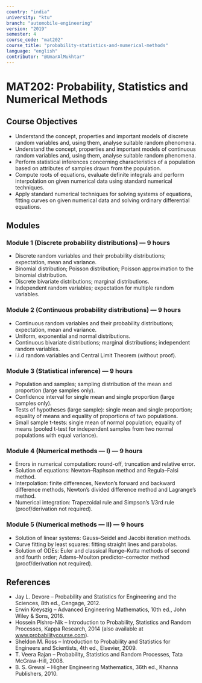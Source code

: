 ```yaml
---
country: "india"
university: "ktu"
branch: "automobile-engineering"
version: "2019"
semester: 4
course_code: "mat202"
course_title: "probability-statistics-and-numerical-methods"
language: "english"
contributor: "@UmarAlMukhtar"
---
```


# MAT202: Probability, Statistics and Numerical Methods

## Course Objectives

- Understand the concept, properties and important models of discrete random variables and, using them, analyse suitable random phenomena.
- Understand the concept, properties and important models of continuous random variables and, using them, analyse suitable random phenomena.
- Perform statistical inferences concerning characteristics of a population based on attributes of samples drawn from the population.
- Compute roots of equations, evaluate definite integrals and perform interpolation on given numerical data using standard numerical techniques.
- Apply standard numerical techniques for solving systems of equations, fitting curves on given numerical data and solving ordinary differential equations.

## Modules

### Module 1 (Discrete probability distributions) — 9 hours

- Discrete random variables and their probability distributions; expectation, mean and variance.
- Binomial distribution; Poisson distribution; Poisson approximation to the binomial distribution.
- Discrete bivariate distributions; marginal distributions.
- Independent random variables; expectation for multiple random variables.

### Module 2 (Continuous probability distributions) — 9 hours

- Continuous random variables and their probability distributions; expectation, mean and variance.
- Uniform, exponential and normal distributions.
- Continuous bivariate distributions; marginal distributions; independent random variables.
- i.i.d random variables and Central Limit Theorem (without proof).

### Module 3 (Statistical inference) — 9 hours

- Population and samples; sampling distribution of the mean and proportion (large samples only).
- Confidence interval for single mean and single proportion (large samples only).
- Tests of hypotheses (large sample): single mean and single proportion; equality of means and equality of proportions of two populations.
- Small sample t-tests: single mean of normal population; equality of means (pooled t-test for independent samples from two normal populations with equal variance).

### Module 4 (Numerical methods — I) — 9 hours

- Errors in numerical computation: round-off, truncation and relative error.
- Solution of equations: Newton–Raphson method and Regula–Falsi method.
- Interpolation: finite differences, Newton’s forward and backward difference methods, Newton’s divided difference method and Lagrange’s method.
- Numerical integration: Trapezoidal rule and Simpson’s 1/3rd rule (proof/derivation not required).

### Module 5 (Numerical methods — II) — 9 hours

- Solution of linear systems: Gauss–Seidel and Jacobi iteration methods.
- Curve fitting by least squares: fitting straight lines and parabolas.
- Solution of ODEs: Euler and classical Runge–Kutta methods of second and fourth order; Adams–Moulton predictor–corrector method (proof/derivation not required).

## References

- Jay L. Devore – Probability and Statistics for Engineering and the Sciences, 8th ed., Cengage, 2012.
- Erwin Kreyszig – Advanced Engineering Mathematics, 10th ed., John Wiley & Sons, 2016.
- Hossein Pishro-Nik – Introduction to Probability, Statistics and Random Processes, Kappa Research, 2014 (also available at www.probabilitycourse.com).
- Sheldon M. Ross – Introduction to Probability and Statistics for Engineers and Scientists, 4th ed., Elsevier, 2009.
- T. Veera Rajan – Probability, Statistics and Random Processes, Tata McGraw-Hill, 2008.
- B. S. Grewal – Higher Engineering Mathematics, 36th ed., Khanna Publishers, 2010.

